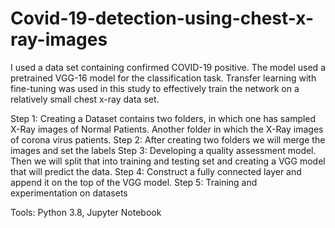 # Covid-19-detection-using-chest-x-ray-images

I used a data set containing confirmed COVID-19 positive. The model used a pretrained VGG-16 model for the classification task. Transfer learning with fine-tuning was used in
this study to effectively train the network on a relatively small chest x-ray data set. 

Step 1: Creating a Dataset contains two folders, in which one has sampled X-Ray images of Normal Patients. Another folder in which the X-Ray images of corona virus patients.
Step 2: After creating two folders we will merge the images and set the labels
Step 3: Developing a quality assessment model. Then we will split that into training and testing set and creating a VGG model that will predict the data.
Step 4: Construct a fully connected layer and append it on the top of the VGG model.
Step 5: Training and experimentation on datasets


Tools: Python 3.8, Jupyter Notebook
